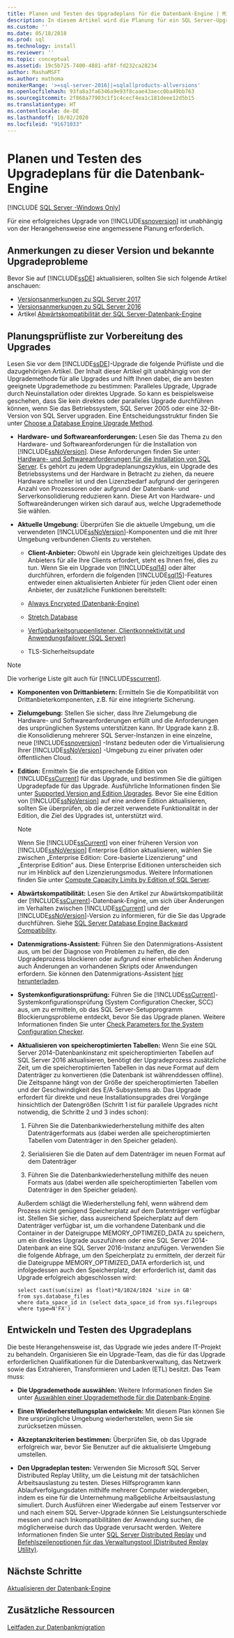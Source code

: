 ```yaml
---
title: Planen und Testen des Upgradeplans für die Datenbank-Engine | Microsoft-Dokumentation
description: In diesem Artikel wird die Planung für ein SQL Server-Upgrade beschrieben, einschließlich einer Planungsprüfliste sowie das Entwickeln und Testen eines Upgradeplans.
ms.custom: ''
ms.date: 05/18/2018
ms.prod: sql
ms.technology: install
ms.reviewer: ''
ms.topic: conceptual
ms.assetid: 19c5b725-7400-4881-af8f-fd232ca28234
author: MashaMSFT
ms.author: mathoma
monikerRange: '>=sql-server-2016||=sqlallproducts-allversions'
ms.openlocfilehash: 93fa8a3fa6346a9e93f8caae43aecc0ba49bb763
ms.sourcegitcommit: 2f868a77903c1f1c4cecf4ea1c181deee12d5b15
ms.translationtype: HT
ms.contentlocale: de-DE
ms.lasthandoff: 10/02/2020
ms.locfileid: "91671033"
---
```

# <a name="plan-and-test-the-database-engine-upgrade-plan"></a>Planen und Testen des Upgradeplans für die Datenbank-Engine

[!INCLUDE [SQL Server -Windows Only](../../includes/applies-to-version/sql-windows-only.md)]
  
 Für eine erfolgreiches Upgrade von [!INCLUDE[ssnoversion](../../includes/ssnoversion-md.md)] ist unabhängig von der Herangehensweise eine angemessene Planung erforderlich.  
  
## <a name="release-notes-and-known-upgrade-issues"></a>Anmerkungen zu dieser Version und bekannte Upgradeprobleme  
 Bevor Sie auf [!INCLUDE[ssDE](../../includes/ssde-md.md)] aktualisieren, sollten Sie sich folgende Artikel anschauen:

- [Versionsanmerkungen zu SQL Server 2017](../../sql-server/sql-server-2017-release-notes.md) 
- [Versionsanmerkungen zu SQL Server 2016](../../sql-server/sql-server-2016-release-notes.md) 
- Artikel [Abwärtskompatibilität der SQL Server-Datenbank-Engine](../discontinued-database-engine-functionality-in-sql-server.md)  
  
## <a name="pre-upgrade-planning-checklist"></a>Planungsprüfliste zur Vorbereitung des Upgrades  
 Lesen Sie vor dem [!INCLUDE[ssDE](../../includes/ssde-md.md)]-Upgrade die folgende Prüfliste und die dazugehörigen Artikel. Der Inhalt dieser Artikel gilt unabhängig von der Upgrademethode für alle Upgrades und hilft Ihnen dabei, die am besten geeignete Upgrademethode zu bestimmen: Paralleles Upgrade, Upgrade durch Neuinstallation oder direktes Upgrade. So kann es beispielsweise geschehen, dass Sie kein direktes oder paralleles Upgrade durchführen können, wenn Sie das Betriebssystem, SQL Server 2005 oder eine 32-Bit-Version von SQL Server upgraden. Eine Entscheidungsstruktur finden Sie unter [Choose a Database Engine Upgrade Method](../../database-engine/install-windows/choose-a-database-engine-upgrade-method.md).  
  
-   **Hardware- und Softwareanforderungen:** Lesen Sie das Thema zu den Hardware- und Softwareanforderungen für die Installation von [!INCLUDE[ssNoVersion](../../includes/ssnoversion-md.md)]. Diese Anforderungen finden Sie unter: [Hardware- und Softwareanforderungen für die Installation von SQL Server](../../sql-server/install/hardware-and-software-requirements-for-installing-sql-server.md). Es gehört zu jedem Upgradeplanungszyklus, ein Upgrade des Betriebssystems und der Hardware in Betracht zu ziehen, da neuere Hardware schneller ist und den Lizenzbedarf aufgrund der geringeren Anzahl von Prozessoren oder aufgrund der Datenbank- und Serverkonsolidierung reduzieren kann. Diese Art von Hardware- und Softwareänderungen wirken sich darauf aus, welche Upgrademethode Sie wählen.  
  
-   **Aktuelle Umgebung:** Überprüfen Sie die aktuelle Umgebung, um die verwendeten [!INCLUDE[ssNoVersion](../../includes/ssnoversion-md.md)]-Komponenten und die mit Ihrer Umgebung verbundenen Clients zu verstehen.  
  
    -   **Client-Anbieter:** Obwohl ein Upgrade kein gleichzeitiges Update des Anbieters für alle Ihre Clients erfordert, steht es Ihnen frei, dies zu tun. Wenn Sie ein Upgrade von [!INCLUDE[sql14](../../includes/sssql14-md.md)] oder älter durchführen, erfordern die folgenden [!INCLUDE[sql15](../../includes/sssql15-md.md)]-Features entweder einen aktualisierten Anbieter für jeden Client oder einen Anbieter, der zusätzliche Funktionen bereitstellt:  
  
       -   [Always Encrypted &#40;Datenbank-Engine&#41;](../../relational-databases/security/encryption/always-encrypted-database-engine.md)  
  
       -   [Stretch Database](../../sql-server/stretch-database/stretch-database.md)  
  
       -   [Verfügbarkeitsgruppenlistener, Clientkonnektivität und Anwendungsfailover &#40;SQL Server&#41;](../../database-engine/availability-groups/windows/listeners-client-connectivity-application-failover.md)  
  
       -   TLS-Sicherheitsupdate  

   >[!NOTE]
   >Die vorherige Liste gilt auch für [!INCLUDE[sscurrent](../../includes/sscurrent-md.md)].
  
-   **Komponenten von Drittanbietern:** Ermitteln Sie die Kompatibilität von Drittanbieterkomponenten, z.B. für eine integrierte Sicherung.  
  
-   **Zielumgebung:** Stellen Sie sicher, dass Ihre Zielumgebung die Hardware- und Softwareanforderungen erfüllt und die Anforderungen des ursprünglichen Systems unterstützen kann. Ihr Upgrade kann z.B. die Konsolidierung mehrerer SQL Server-Instanzen in eine einzelne, neue [!INCLUDE[ssnoversion](../../includes/ssnoversion-md.md)] -Instanz bedeuten oder die Virtualisierung Ihrer [!INCLUDE[ssNoVersion](../../includes/ssnoversion-md.md)] -Umgebung zu einer privaten oder öffentlichen Cloud.  
  
-   **Edition:** Ermitteln Sie die entsprechende Edition von [!INCLUDE[ssCurrent](../../includes/ssnoversion-md.md)] für das Upgrade, und bestimmen Sie die gültigen Upgradepfade für das Upgrade. Ausführliche Informationen finden Sie unter [Supported Version and Edition Upgrades](../../database-engine/install-windows/supported-version-and-edition-upgrades.md). Bevor Sie eine Edition von [!INCLUDE[ssNoVersion](../../includes/ssnoversion-md.md)] auf eine andere Edition aktualisieren, sollten Sie überprüfen, ob die derzeit verwendete Funktionalität in der Edition, die Ziel des Upgrades ist, unterstützt wird.  
  
    > [!NOTE]  
    >  Wenn Sie [!INCLUDE[ssCurrent](../../includes/ssnoversion-md.md)] von einer früheren Version von [!INCLUDE[ssNoVersion](../../includes/ssnoversion-md.md)] Enterprise Edition aktualisieren, wählen Sie zwischen „Enterprise Edition: Core-basierte Lizenzierung“ und „Enterprise Edition“ aus. Diese Enterprise Editionen unterscheiden sich nur im Hinblick auf den Lizenzierungsmodus. Weitere Informationen finden Sie unter [Compute Capacity Limits by Edition of SQL Server](../../sql-server/compute-capacity-limits-by-edition-of-sql-server.md).  
  
-   **Abwärtskompatibilität:** Lesen Sie den Artikel zur Abwärtskompatibilität der [!INCLUDE[ssCurrent](../../includes/ssnoversion-md.md)]-Datenbank-Engine, um sich über Änderungen im Verhalten zwischen [!INCLUDE[ssCurrent](../../includes/ssnoversion-md.md)] und der [!INCLUDE[ssNoVersion](../../includes/ssnoversion-md.md)]-Version zu informieren, für die Sie das Upgrade durchführen. Siehe [SQL Server Database Engine Backward Compatibility](../discontinued-database-engine-functionality-in-sql-server.md).  
  
-   **Datenmigrations-Assistent:** Führen Sie den Datenmigrations-Assistent aus, um bei der Diagnose von Problemen zu helfen, die den Upgradeprozess blockieren oder aufgrund einer erheblichen Änderung auch Änderungen an vorhandenen Skripts oder Anwendungen erfordern.
    Sie können den Datenmigrations-Assistent [hier herunterladen](https://aka.ms/get-dma).  
  
-   **Systemkonfigurationsprüfung:** Führen Sie die [!INCLUDE[ssCurrent](../../includes/ssnoversion-md.md)]-Systemkonfigurationsprüfung (System Configuration Checker, SCC) aus, um zu ermitteln, ob das SQL Server-Setupprogramm Blockierungsprobleme entdeckt, bevor Sie das Upgrade planen. Weitere Informationen finden Sie unter [Check Parameters for the System Configuration Checker](../../database-engine/install-windows/check-parameters-for-the-system-configuration-checker.md).  
  
-   **Aktualisieren von speicheroptimierten Tabellen:** Wenn Sie eine SQL Server 2014-Datenbankinstanz mit speicheroptimierten Tabellen auf SQL Server 2016 aktualisieren, benötigt der Upgradeprozess zusätzliche Zeit, um die speicheroptimierten Tabellen in das neue Format auf dem Datenträger zu konvertieren (die Datenbank ist währenddessen offline).   Die Zeitspanne hängt von der Größe der speicheroptimierten Tabellen und der Geschwindigkeit des E/A-Subsystems ab. Das Upgrade erfordert für direkte und neue Installationsupgrades drei Vorgänge hinsichtlich der Datengrößen (Schritt 1 ist für parallele Upgrades nicht notwendig, die Schritte 2 und 3 indes schon):  
  
    1.  Führen Sie die Datenbankwiederherstellung mithilfe des alten Datenträgerformats aus (dabei werden alle speicheroptimierten Tabellen vom Datenträger in den Speicher geladen).  
  
    2.  Serialisieren Sie die Daten auf dem Datenträger im neuen Format auf dem Datenträger  
  
    3.  Führen Sie die Datenbankwiederherstellung mithilfe des neuen Formats aus (dabei werden alle speicheroptimierten Tabellen vom Datenträger in den Speicher geladen).  
  
     Außerdem schlägt die Wiederherstellung fehl, wenn während dem Prozess nicht genügend Speicherplatz auf dem Datenträger verfügbar ist. Stellen Sie sicher, dass ausreichend Speicherplatz auf dem Datenträger verfügbar ist, um die vorhandene Datenbank und die Container in der Dateigruppe MEMORY_OPTIMIZED_DATA zu speichern, um ein direktes Upgrade auszuführen oder eine SQL Server 2014-Datenbank an eine SQL Server 2016-Instanz anzufügen. Verwenden Sie die folgende Abfrage, um den Speicherplatz zu ermitteln, der derzeit für die Dateigruppe MEMORY_OPTIMIZED_DATA erforderlich ist, und infolgedessen auch den Speicherplatz, der erforderlich ist, damit das Upgrade erfolgreich abgeschlossen wird:  
  
    ```  
    select cast(sum(size) as float)*8/1024/1024 'size in GB'   
    from sys.database_files  
    where data_space_id in (select data_space_id from sys.filegroups where type=N'FX')  
    ```  
  
## <a name="develop-and-test-the-upgrade-plan"></a>Entwickeln und Testen des Upgradeplans  
 Die beste Herangehensweise ist, das Upgrade wie jedes andere IT-Projekt zu behandeln. Organisieren Sie ein Upgrade-Team, das die für das Upgrade erforderlichen Qualifikationen für die Datenbankverwaltung, das Netzwerk sowie das Extrahieren, Transformieren und Laden (ETL) besitzt. Das Team muss:  
  
-   **Die Upgrademethode auswählen:** Weitere Informationen finden Sie unter [Auswählen einer Upgrademethode für die Datenbank-Engine](../../database-engine/install-windows/choose-a-database-engine-upgrade-method.md).  
  
-   **Einen Wiederherstellungsplan entwickeln:** Mit diesem Plan können Sie Ihre ursprüngliche Umgebung wiederherstellen, wenn Sie sie zurücksetzen müssen.  
  
-   **Akzeptanzkriterien bestimmen:** Überprüfen Sie, ob das Upgrade erfolgreich war, bevor Sie Benutzer auf die aktualisierte Umgebung umstellen.  
  
-   **Den Upgradeplan testen:** Verwenden Sie Microsoft SQL Server Distributed Replay Utility, um die Leistung mit der tatsächlichen Arbeitsauslastung zu testen. Dieses Hilfsprogramm kann Ablaufverfolgungsdaten mithilfe mehrerer Computer wiedergeben, indem es eine für die Unternehmung maßgebliche Arbeitsauslastung simuliert. Durch Ausführen einer Wiedergabe auf einem Testserver vor und nach einem SQL Server-Upgrade können Sie Leistungsunterschiede messen und nach Inkompatibilitäten der Anwendung suchen, die möglicherweise durch das Upgrade verursacht werden. Weitere Informationen finden Sie unter [SQL Server Distributed Replay](../../tools/distributed-replay/sql-server-distributed-replay.md) und [Befehlszeilenoptionen für das Verwaltungstool &#40;Distributed Replay Utility&#41;](../../tools/distributed-replay/administration-tool-command-line-options-distributed-replay-utility.md).  
  
## <a name="next-steps"></a>Nächste Schritte  
[Aktualisieren der Datenbank-Engine](../../database-engine/install-windows/upgrade-database-engine.md) 
  
## <a name="additional-resources"></a>Zusätzliche Ressourcen 
[Leitfaden zur Datenbankmigration](https://aka.ms/datamigration)